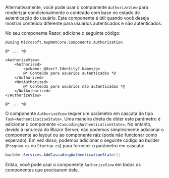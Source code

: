 Alternativamente, você pode usar o componente `AuthorizeView` para renderizar condicionalmente o conteúdo com base no estado de autenticação do usuário. Este componente é útil quando você deseja mostrar conteúdo diferente para usuários autenticados e não autenticados.

No seu componente Razor, adicione o seguinte código:

```cshtml title="Components/Pages/Index.razor"
@using Microsoft.AspNetCore.Components.Authorization

@* ... *@

<AuthorizeView>
    <Authorized>
        <p>Nome: @User?.Identity?.Name</p>
        @* Conteúdo para usuários autenticados *@
    </Authorized>
    <NotAuthorized>
        @* Conteúdo para usuários não autenticados *@
    </NotAuthorized>
</AuthorizeView>

@* ... *@
```

O componente `AuthorizeView` requer um parâmetro em cascata do tipo `Task<AuthenticationState>`. Uma maneira direta de obter este parâmetro é adicionar o componente `<CascadingAuthenticationState>`. No entanto, devido à natureza do Blazor Server, não podemos simplesmente adicionar o componente ao layout ou ao componente raiz (pode não funcionar como esperado). Em vez disso, podemos adicionar o seguinte código ao builder (`Program.cs` ou `Startup.cs`) para fornecer o parâmetro em cascata:

```csharp title="Program.cs"
builder.Services.AddCascadingAuthenticationState();
```

Então, você pode usar o componente `AuthorizeView` em todos os componentes que precisarem dele.
